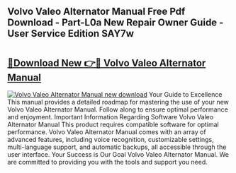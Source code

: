 ## Volvo Valeo Alternator Manual Free Pdf Download - Part-L0a New Repair Owner Guide - User Service Edition SAY7w

# <h2><a href="http://bc79922.oget.top/?id=Volvo+Valeo+Alternator+Manual">🔗Download New 👉🔴 Volvo Valeo Alternator Manual</a></h2>

[![Volvo Valeo Alternator Manual new download](https://i.imgur.com/5g1atiW.png)](http://bc79922.oget.top/?id=Volvo+Valeo+Alternator+Manual)
Your Guide to Excellence This manual provides a detailed roadmap for mastering the use of your new Volvo Valeo Alternator Manual. Follow along to ensure optimal performance and enjoyment. Important Information Regarding Software Volvo Valeo Alternator Manual This product requires compatible software for optimal performance. Volvo Valeo Alternator Manual comes with an array of advanced features, including voice recognition, customizable settings, multi-language support, and automatic backups, all accessible through the user interface. Your Success is Our Goal Volvo Valeo Alternator Manual. We are committed to providing you with the tools and support you need.
